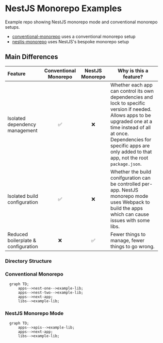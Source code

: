 # NestJS Monorepo Examples

Example repo showing NestJS monorepo mode and conventional monorepo setups.

- [conventional-monorepo](./conventional-monorepo) uses a conventional monorepo setup
- [nestjs-monorepo](./nestjs-monorepo) uses NestJS's bespoke monorepo setup

## Main Differences

| Feature | Conventional Monorepo | NestJS Monorepo | Why is this a feature? |
| :--- | :---: | :---: | --- |
| Isolated dependency management | ✅ | ❌ | Whether each app can control its own dependencies and lock to specific version if needed. Allows apps to be upgraded one at a time instead of all at once. Dependencies for specific apps are only added to that app, not the root `package.json`. |
| Isolated build configuration | ✅ | ❌ | Whether the build conifguration can be controlled per-app. NestJS monorepo mode uses Webpack to build the apps which can cause issues with some libs. |
| Reduced boilerplate & configuration | ❌ | ✅ | Fewer things to manage, fewer things to go wrong. |

### Directory Structure

### Conventional Monorepo

```mermaid
  graph TD;
      apps-->nest-one-->example-lib;
      apps-->nest-two-->example-lib;
      apps-->next-app;
      libs-->example-lib;
```

### NestJS Monorepo Mode

```mermaid
  graph TD;
      apps-->apis-->example-lib;
      apps-->next-app;
      libs-->example-lib;
```
